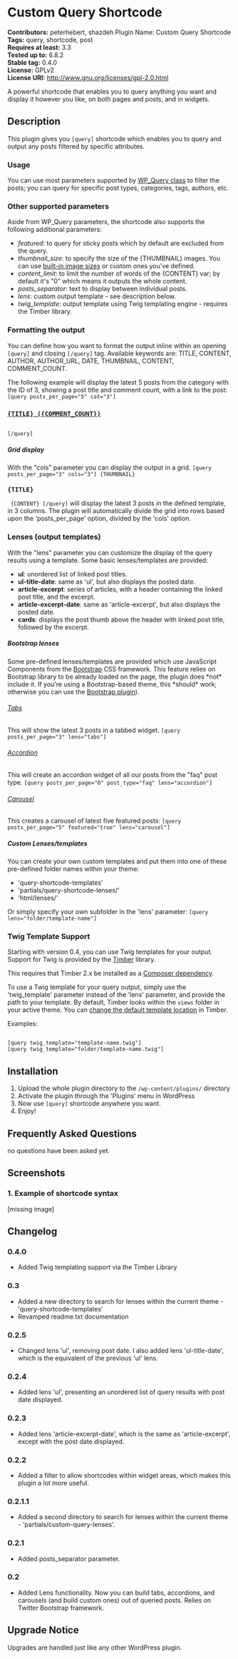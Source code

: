 # Custom Query Shortcode

**Contributors:** peterhebert, shazdeh
Plugin Name: Custom Query Shortcode
**Tags:** query, shortcode, post \
**Requires at least:** 3.3 \
**Tested up to:** 6.8.2 \
**Stable tag:** 0.4.0 \
**License:** GPLv2 \
**License URI:** http://www.gnu.org/licenses/gpl-2.0.html

A powerful shortcode that enables you to query anything you want and display it however you like, on both pages and posts, and in widgets.

## Description

This plugin gives you <code>[query]</code> shortcode which enables you to query and output any posts filtered by specific attributes.

### Usage

You can use most parameters supported by <a href="http://codex.wordpress.org/Class_Reference/WP_Query">WP_Query class</a> to filter the posts; you can query for specific post types, categories, tags, authors, etc.

### Other supported parameters

Aside from WP_Query parameters, the shortcode also supports the following additional parameters:

* *featured*: to query for sticky posts which by default are excluded from the query.
* *thumbnail_size*: to specify the size of the {THUMBNAIL} images. You can use <a href="http://codex.wordpress.org/Function_Reference/add_image_size#Reserved_Image_Size_Names">built-in image sizes</a> or custom ones you've defined.
* *content_limit*: to limit the number of words of the {CONTENT} var; by default it's "0" which means it outputs the whole content.
* *posts_separator*: text to display between individual posts.
* *lens*: custom output template - see description below.
* *twig_template*: output template using Twig templating engine - requires the Timber library.

### Formatting the output

You can define how you want to format the output inline within an opening <code>[query]</code> and closing <code>[/query]</code> tag.
Available keywords are: TITLE, CONTENT, AUTHOR, AUTHOR_URL, DATE, THUMBNAIL, CONTENT, COMMENT_COUNT.

The following example will display the latest 5 posts from the category with the ID of 3, showing a post title and comment count, with a link to the post:
<code>[query posts_per_page="5" cat="3"] <h3><a href="{URL}">{TITLE} ({COMMENT_COUNT})</a></h3> [/query]</code>

<h5>Grid display</h5>
With the "cols" parameter you can display the output in a grid.
<code>[query posts_per_page="3" cols="3"] {THUMBNAIL} <h3>{TITLE}</h3> {CONTENT} [/query]</code>
will display the latest 3 posts in the defined template, in 3 columns.
The plugin will automatically divide the grid into rows based upon the 'posts_per_page' option, divided by the 'cols' option.

### Lenses (output templates)

With the "lens" parameter you can customize the display of the query results using a template. Some basic lenses/templates are provided:

* **ul**: unordered list of linked post titles.
* **ul-title-date**: same as 'ul', but also displays the posted date.
* **article-excerpt**: series of articles, with a header containing the linked post title, and the excerpt.
* **article-excerpt-date**: same as 'article-excerpt', but also displays the posted date.
* **cards**: displays the post thumb above the header with linked post title, followed by the excerpt.

<h5>Bootstrap lenses</h5>
Some pre-defined lenses/templates are provided which use JavaScript Components from the <a href="http://getbootstrap.com/">Bootstrap</a> CSS framework.
This feature relies on Bootstrap library to be already loaded on the page, the plugin does *not* include it.
If you're using a Bootstrap-based theme, this *should* work; otherwise you can use the <a href="http://wordpress.org/extend/plugins/bootstrap/">Bootstrap plugin</a>).

<h6><a href="http://getbootstrap.com/javascript/#tabs">Tabs</a></h6>
This will show the latest 3 posts in a tabbed widget.
<code>[query posts_per_page="3" lens="tabs"]</code>

<h6><a href="http://getbootstrap.com/javascript/#tabs">Accordion</a></h6>
This will create an accordion widget of all our posts from the "faq" post type.
<code>[query posts_per_page="0" post_type="faq" lens="accordion"]</code>

<h6><a href="http://getbootstrap.com/javascript/#carousel">Carousel</a></h6>
This creates a carousel of latest five featured posts:
<code>[query posts_per_page="5" featured="true" lens="carousel"]</code>

<h5>Custom Lenses/templates</h5>
You can create your own custom templates and put them into one of these pre-defined folder names within your theme:

* 'query-shortcode-templates'
* 'partials/query-shortcode-lenses/'
* 'html/lenses/'

Or simply specify your own subfolder in the 'lens' parameter:
<code>[query lens="folder/template-name"]</code>

### Twig Template Support

Starting with version 0.4, you can use Twig templates for your output. Support for Twig is provided by the <a href="https://github.com/timber/timber">Timber</a> library.

This requires that Timber 2.x be installed as a <a href="https://timber.github.io/docs/v2/installation/installation/">Composer dependency</a>.

To use a Twig template for your query output, simply use the &#39;twig_template&#39; parameter instead of the &#39;lens&#39; parameter, and provide the path to your template. By default, Timber looks within the <code>views</code> folder in your active theme. You can <a href="https://timber.github.io/docs/v2/guides/template-locations/#changing-the-default-folder-for-twig-files">change the default template location</a> in Timber.

Examples:

<pre><code>
[query twig_template="template-name.twig"]
[query twig_template="folder/template-name.twig"]
</code></pre>

## Installation

1. Upload the whole plugin directory to the `/wp-content/plugins/` directory
2. Activate the plugin through the 'Plugins' menu in WordPress
3. Now use <code>[query]</code> shortcode anywhere you want.
4. Enjoy!



## Frequently Asked Questions

no questions have been asked yet.

## Screenshots

### 1. Example of shortcode syntax

[missing image]


## Changelog

### 0.4.0

* Added Twig templating support via the Timber Library

### 0.3

* Added a new directory to search for lenses within the current theme - 'query-shortcode-templates'
* Revamped readme.txt documentation

### 0.2.5

* Changed lens 'ul', removing post date. I also added lens 'ul-title-date', which is the equivalent of the previous 'ul' lens.

### 0.2.4

* Added lens 'ul', presenting an unordered list of query results with post date displayed.

### 0.2.3

* Added lens 'article-excerpt-date', which is the same as 'article-excerpt', except with the post date displayed.

### 0.2.2

* Added a filter to allow shortcodes within widget areas, which makes this plugin a lot more useful.

### 0.2.1.1

* Added a second directory to search for lenses within the current theme - 'partials/custom-query-lenses'.

### 0.2.1

* Added posts_separator parameter.

### 0.2

* Added Lens functionality. Now you can build tabs, accordions, and carousels (and build custom ones) out of queried posts. Relies on Twitter Bootstrap framework.

## Upgrade Notice

Upgrades are handled just like any other WordPress plugin.
